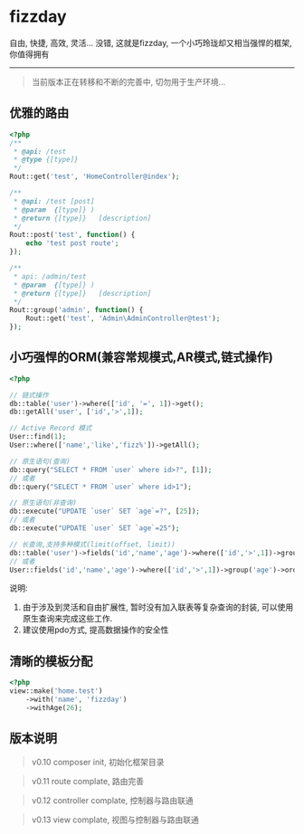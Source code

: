 # fizzday
自由, 快捷, 高效, 灵活... 没错, 这就是fizzday, 一个小巧玲珑却又相当强悍的框架, 你值得拥有

---

> 当前版本正在转移和不断的完善中, 切勿用于生产环境...


## 优雅的路由
```php
<?php
/**
 * @api: /test
 * @type {[type]}
 */
Rout::get('test', 'HomeController@index');

/**
 * @api: /test [post]
 * @param  {[type]} )
 * @return {[type]}   [description]
 */
Rout::post('test', function() {
    echo 'test post route';
});

/**
 * api: /admin/test
 * @param  {[type]} )
 * @return {[type]}   [description]
 */
Rout::group('admin', function() {
    Rout::get('test', 'Admin\AdminController@test');
});
```

## 小巧强悍的ORM(兼容常规模式,AR模式,链式操作)
```php
<?php

// 链式操作
db::table('user')->where(['id', '=', 1])->get();
db::getAll('user', ['id','>',1]);

// Active Record 模式
User::find(1);
User::where(['name','like','fizz%'])->getAll();

// 原生语句(查询)
db::query("SELECT * FROM `user` where id>?", [1]);
// 或者
db::query("SELECT * FROM `user` where id>1");

// 原生语句(非查询)
db::execute("UPDATE `user` SET `age`=?", [25]);
// 或者
db::execute("UPDATE `user` SET `age`=25");

// 长查询,支持多种模式(limit(offset, limit))
db::table('user')->fields('id','name','age')->where(['id','>',1])->group('age')->order('`age` asc, id desc')->limit(10)->getAll();
// 或者
User::fields('id','name','age')->where(['id','>',1])->group('age')->order('`age` asc, id desc')->limit(10)->getAll();
```

说明:
1. 由于涉及到灵活和自由扩展性, 暂时没有加入联表等复杂查询的封装, 可以使用原生查询来完成这些工作.
2. 建议使用pdo方式, 提高数据操作的安全性

## 清晰的模板分配
```php
<?php
view::make('home.test')
    ->with('name', 'fizzday')
    ->withAge(26);
```

## 版本说明
> v0.10
composer init, 初始化框架目录


> v0.11
route complate, 路由完善


> v0.12
controller complate, 控制器与路由联通


> v0.13
view complate, 视图与控制器与路由联通
